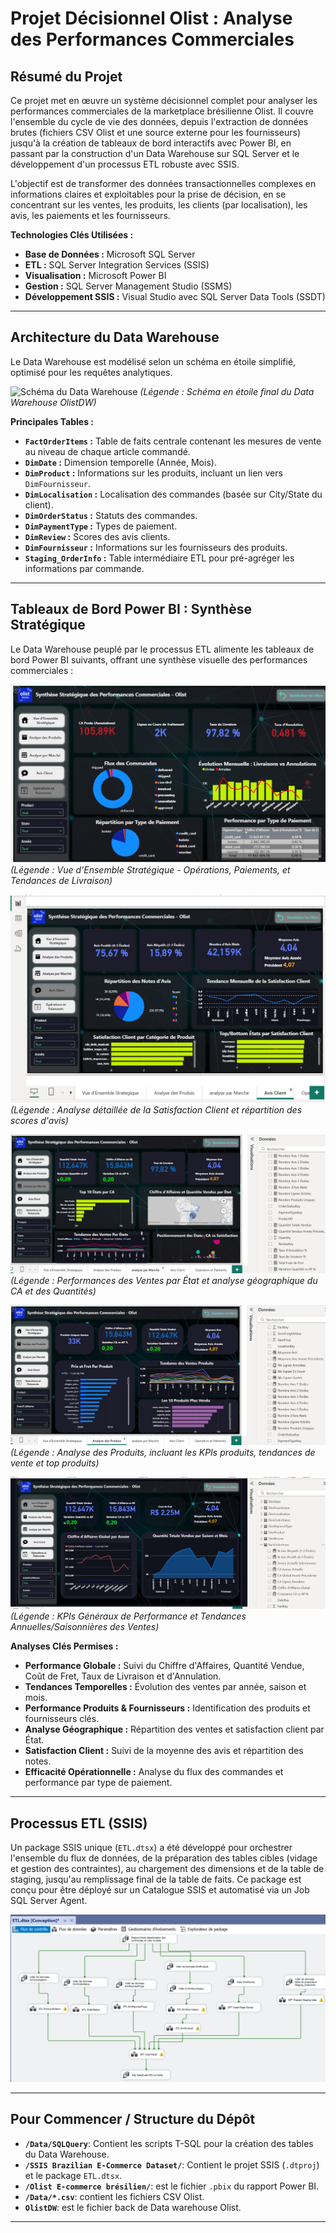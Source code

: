 # Projet Décisionnel Olist : Analyse des Performances Commerciales

## Résumé du Projet

Ce projet met en œuvre un système décisionnel complet pour analyser les performances commerciales de la marketplace brésilienne Olist. Il couvre l'ensemble du cycle de vie des données, depuis l'extraction de données brutes (fichiers CSV Olist et une source externe pour les fournisseurs) jusqu'à la création de tableaux de bord interactifs avec Power BI, en passant par la construction d'un Data Warehouse sur SQL Server et le développement d'un processus ETL robuste avec SSIS.

L'objectif est de transformer des données transactionnelles complexes en informations claires et exploitables pour la prise de décision, en se concentrant sur les ventes, les produits, les clients (par localisation), les avis, les paiements et les fournisseurs.

**Technologies Clés Utilisées :**
*   **Base de Données :** Microsoft SQL Server
*   **ETL :** SQL Server Integration Services (SSIS)
*   **Visualisation :** Microsoft Power BI
*   **Gestion :** SQL Server Management Studio (SSMS)
*   **Développement SSIS :** Visual Studio avec SQL Server Data Tools (SSDT)

---

## Architecture du Data Warehouse

Le Data Warehouse est modélisé selon un schéma en étoile simplifié, optimisé pour les requêtes analytiques.

![Schéma du Data Warehouse](Data/images/image%20(10).png)
*(Légende : Schéma en étoile final du Data Warehouse OlistDW)*

**Principales Tables :**
*   **`FactOrderItems` :** Table de faits centrale contenant les mesures de vente au niveau de chaque article commandé.
*   **`DimDate` :** Dimension temporelle (Année, Mois).
*   **`DimProduct` :** Informations sur les produits, incluant un lien vers `DimFournisseur`.
*   **`DimLocalisation` :** Localisation des commandes (basée sur City/State du client).
*   **`DimOrderStatus` :** Statuts des commandes.
*   **`DimPaymentType` :** Types de paiement.
*   **`DimReview` :** Scores des avis clients.
*   **`DimFournisseur` :** Informations sur les fournisseurs des produits.
*   **`Staging_OrderInfo` :** Table intermédiaire ETL pour pré-agréger les informations par commande.

---

## Tableaux de Bord Power BI : Synthèse Stratégique

Le Data Warehouse peuplé par le processus ETL alimente les tableaux de bord Power BI suivants, offrant une synthèse visuelle des performances commerciales :

![Dashboard Olist - Vue d'Ensemble Opérations et Paiements](Data/images/image%20(27).png)
*(Légende : Vue d'Ensemble Stratégique - Opérations, Paiements, et Tendances de Livraison)*

![Dashboard Olist - Analyse des Avis Clients](Data/images/image%20(26).png)
*(Légende : Analyse détaillée de la Satisfaction Client et répartition des scores d'avis)*

![Dashboard Olist - Analyse par Marché](Data/images/image%20(25).png)
*(Légende : Performances des Ventes par État et analyse géographique du CA et des Quantités)*

![Dashboard Olist - Analyse Produits](Data/images/image%20(24).png)
*(Légende : Analyse des Produits, incluant les KPIs produits, tendances de vente et top produits)*

![Dashboard Olist - Vue d'Ensemble KPIs et Tendances Annuelles](Data/images/image%20(23).png)
*(Légende : KPIs Généraux de Performance et Tendances Annuelles/Saisonnières des Ventes)*

**Analyses Clés Permises :**
*   **Performance Globale :** Suivi du Chiffre d'Affaires, Quantité Vendue, Coût de Fret, Taux de Livraison et d'Annulation.
*   **Tendances Temporelles :** Évolution des ventes par année, saison et mois.
*   **Performance Produits & Fournisseurs :** Identification des produits et fournisseurs clés.
*   **Analyse Géographique :** Répartition des ventes et satisfaction client par État.
*   **Satisfaction Client :** Suivi de la moyenne des avis et répartition des notes.
*   **Efficacité Opérationnelle :** Analyse du flux des commandes et performance par type de paiement.

---

## Processus ETL (SSIS)

Un package SSIS unique (`ETL.dtsx`) a été développé pour orchestrer l'ensemble du flux de données, de la préparation des tables cibles (vidage et gestion des contraintes), au chargement des dimensions et de la table de staging, jusqu'au remplissage final de la table de faits. Ce package est conçu pour être déployé sur un Catalogue SSIS et automatisé via un Job SQL Server Agent.


![Control Flow ETL SSIS](Data/images/image%20(8).png)

---

## Pour Commencer / Structure du Dépôt

*   **`/Data/SQLQuery`**: Contient les scripts T-SQL pour la création des tables du Data Warehouse.
*   **`/SSIS Brazilian E-Commerce Dataset/`**: Contient le projet SSIS (`.dtproj`) et le package `ETL.dtsx`.
*   **`/Olist E-commerce brésilien/`**: est le fichier `.pbix` du rapport Power BI.
*   **`/Data/*.csv`**:  contient les fichiers CSV Olist.
*   **`OlistDW`**:  est le fichier back de Data warehouse Olist.
---
